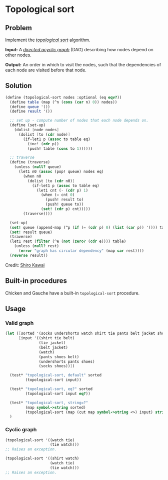 # Topological sort

## Problem

Implement the
[_topological sort_](https://en.wikipedia.org/wiki/Topological_sorting)
algorithm.

**Input:** A
[_directed acyclic graph_](https://en.wikipedia.org/wiki/Directed_acyclic_graph)
(DAG) describing how nodes depend on other nodes.

**Output:** An order in which to visit the nodes, such that the
dependencies of each node are visited before that node.

## Solution

```Scheme
(define (topological-sort nodes :optional (eq eqv?))
  (define table (map (^n (cons (car n) 0)) nodes))
  (define queue '())
  (define result '())

  ;; set up - compute number of nodes that each node depends on.
  (define (set-up)
    (dolist [node nodes]
      (dolist [to (cdr node)]
        (if-let1 p (assoc to table eq)
          (inc! (cdr p))
          (push! table (cons to 1))))))

  ;; traverse
  (define (traverse)
    (unless (null? queue)
      (let1 n0 (assoc (pop! queue) nodes eq)
        (when n0
          (dolist [to (cdr n0)]
            (if-let1 p (assoc to table eq)
              (let1 cnt (- (cdr p) 1)
                (when (= cnt 0)
                  (push! result to)
                  (push! queue to))
                (set! (cdr p) cnt)))))
        (traverse))))

  (set-up)
  (set! queue (append-map (^p (if (= (cdr p) 0) (list (car p)) '())) table))
  (set! result queue)
  (traverse)
  (let1 rest (filter (^e (not (zero? (cdr e)))) table)
    (unless (null? rest)
      (error "graph has circular dependency" (map car rest))))
  (reverse result))
```

Credit: [Shiro Kawai](https://practical-scheme.net/)

## Built-in procedures

Chicken and Gauche have a built-in `topological-sort` procedure.

## Usage

### Valid graph

```Scheme
(let ([sorted '(socks undershorts watch shirt tie pants belt jacket shoes)]
      [input '((shirt tie belt)
               (tie jacket)
               (belt jacket)
               (watch)
               (pants shoes belt)
               (undershorts pants shoes)
               (socks shoes))])

  (test* "topological-sort, default" sorted
         (topological-sort input))

  (test* "topological-sort, eq?" sorted
         (topological-sort input eq?))

  (test* "topological-sort, string=?"
         (map symbol->string sorted)
         (topological-sort (map (cut map symbol->string <>) input) string=?))
  )
```

### Cyclic graph

```Scheme
(topological-sort '((watch tie)
                    (tie watch)))
;; Raises an exception.

(topological-sort '((shirt watch)
                    (watch tie)
                    (tie watch)))
;; Raises an exception.
```
